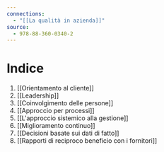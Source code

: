 ```yaml
---
connections:
  - "[[La qualità in azienda]]"
source:
  - 978-88-360-0340-2
---
```

# Indice
1. [[Orientamento al cliente]]
2. [[Leadership]]
3. [[Coinvolgimento delle persone]]
4. [[Approccio per processi]]
5. [[L'approccio sistemico alla gestione]]
6. [[Miglioramento continuo]]
7. [[Decisioni basate sui dati di fatto]]
8. [[Rapporti di reciproco beneficio con i fornitori]]
